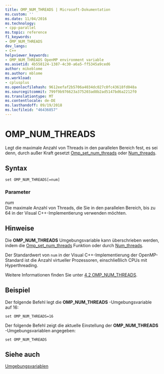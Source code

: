 ```yaml
---
title: OMP_NUM_THREADS | Microsoft-Dokumentation
ms.custom: ''
ms.date: 11/04/2016
ms.technology:
- cpp-parallel
ms.topic: reference
f1_keywords:
- OMP_NUM_THREADS
dev_langs:
- C++
helpviewer_keywords:
- OMP_NUM_THREADS OpenMP environment variable
ms.assetid: 4b558124-1387-4c30-a6a5-ff5345a9ced6
author: mikeblome
ms.author: mblome
ms.workload:
- cplusplus
ms.openlocfilehash: 9612eefaf2b5706a4034dc027c0fc43618fd048a
ms.sourcegitcommit: 799f9b976623a375203ad8b2ad5147bd6a2212f0
ms.translationtype: MT
ms.contentlocale: de-DE
ms.lasthandoff: 09/19/2018
ms.locfileid: "46436857"
---
```

# <a name="ompnumthreads"></a>OMP_NUM_THREADS

Legt die maximale Anzahl von Threads in den parallelen Bereich fest, es sei denn, durch außer Kraft gesetzt [Omp_set_num_threads](../../../parallel/openmp/reference/omp-set-num-threads.md) oder [Num_threads](../../../parallel/openmp/reference/num-threads.md).

## <a name="syntax"></a>Syntax

```
set OMP_NUM_THREADS[=num]
```

### <a name="parameters"></a>Parameter

*num*<br/>
Die maximale Anzahl von Threads, die Sie in den parallelen Bereich, bis zu 64 in der Visual C++-Implementierung verwenden möchten.

## <a name="remarks"></a>Hinweise

Die **OMP_NUM_THREADS** Umgebungsvariable kann überschrieben werden, indem die [Omp_set_num_threads](../../../parallel/openmp/reference/omp-set-num-threads.md) Funktion oder durch [Num_threads](../../../parallel/openmp/reference/num-threads.md).

Der Standardwert von `num` in der Visual C++-Implementierung der OpenMP-Standard ist die Anzahl virtueller Prozessoren, einschließlich CPUs mit Hyperthreading.

Weitere Informationen finden Sie unter [4.2 OMP_NUM_THREADS](../../../parallel/openmp/4-2-omp-num-threads.md).

## <a name="example"></a>Beispiel

Der folgende Befehl legt die **OMP_NUM_THREADS** -Umgebungsvariable auf 16:

```
set OMP_NUM_THREADS=16
```

Der folgende Befehl zeigt die aktuelle Einstellung der **OMP_NUM_THREADS** -Umgebungsvariablen angegeben:

```
set OMP_NUM_THREADS
```

## <a name="see-also"></a>Siehe auch

[Umgebungsvariablen](../../../parallel/openmp/reference/openmp-environment-variables.md)